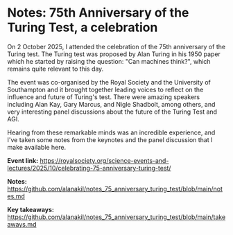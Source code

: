 # Notes: 75th Anniversary of the Turing Test, a celebration
On 2 October 2025, I attended the celebration of the 75th anniversary of the Turing test. The Turing test was proposed by Alan Turing in his 1950 paper which he started by raising the question: "Can machines think?", which remains quite relevant to this day.

The event was co-organised by the Royal Society and the University of Southampton and it brought together leading voices to reflect on the influence and future of Turing's test.
There were amazing speakers including Alan Kay, Gary Marcus, and Nigle Shadbolt, among others, and very interesting panel discussions about the future of the Turing Test and AGI.

Hearing from these remarkable minds was an incredible experience, and I've taken some notes from the keynotes and the panel discussion that I make available here.

**Event link:** https://royalsociety.org/science-events-and-lectures/2025/10/celebrating-75-anniversary-turing-test/

**Notes:** https://github.com/alanakil/notes_75_anniversary_turing_test/blob/main/notes.md

**Key takeaways:** https://github.com/alanakil/notes_75_anniversary_turing_test/blob/main/takeaways.md
